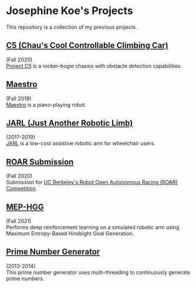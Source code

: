 # Josephine Koe's Projects
This repository is a collection of my previous projects. 

## [C5 (Chau's Cool Controllable Climbing Car)](https://github.com/kbiesiadecki141/c5/tree/72c8e12a2ba4dbe2b64b1d3597fd807563907348)
(Fall 2020)</br>
[Project C5](https://www.youtube.com/watch?v=Ex3u4fHQebM&ab_channel=JosephineKoe) is a rocker-bogie chassis with obstacle detection capabilities.

## [Maestro](https://github.com/MatthewTurney/SheetMusicRecognition/tree/1cc9bc065f9e5a981852559e8cb107332b1ad5fc)
(Fall 2019)</br>
[Maestro](https://sites.google.com/berkeley.edu/maestro-pianorobot/introduction?authuser=0) is a piano-playing robot.

## [JARL (Just Another Robotic Limb)](https://github.com/EnableTech/JARL/tree/e883a44408c4bda8b820b10909f9c76019fc5df1)
(2017-2019)</br>
[JARL](https://www.youtube.com/watch?v=TUHmV_6Mdpo&ab_channel=JacobsInstituteforDesignInnovation%2CUCBerkeley) is a low-cost assistive robotic arm for wheelchair users.

## [ROAR Submission](https://github.com/josephinekoe/ROAR_Sim/tree/dfddaf392c74526217cd06e390511b85b9d46358)
(Fall 2020)</br>
Submission for [UC Berkeley's Robot Open Autonomous Racing (ROAR) Competition](https://vivecenter.berkeley.edu/inaugural-roar-results-and-expansion/).

## [MEP-HGG](https://github.com/RitShri/MEPHGG/tree/d3765ffaf36b894388bb37ffe98433c267d49865)
(Fall 2021)</br>
Performs deep reinforcement learning on a simulated robotic arm using Maximum Entropy-Based Hindsight Goal Generation.

## [Prime Number Generator](https://github.com/josephinekoe/Projects/tree/master/Prime%20Generator)
(2013-2014)</br>
This prime number generator uses multi-threading to continuously generate prime numbers.
